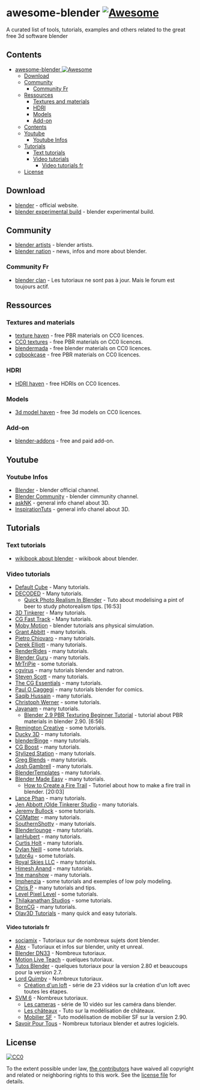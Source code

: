 # awesome-blender [![Awesome](https://awesome.re/badge.svg)](https://awesome.re)

A curated list of tools, tutorials, examples and others related to the great free 3d software blender

## Contents

- [awesome-blender ![Awesome](https://awesome.re)](#awesome-blender-)
  - [Download](#download)
  - [Community](#community)
    - [Community Fr](#community-fr)
  - [Ressources](#ressources)
    - [Textures and materials](#textures-and-materials)
    - [HDRI](#hdri)
    - [Models](#models)
    - [Add-on](#add-on)
  - [Contents](#contents)
  - [Youtube](#youtube)
    - [Youtube Infos](#youtube-infos)
  - [Tutorials](#tutorials)
    - [Text tutorials](#text-tutorials)
    - [Video tutorials](#video-tutorials)
      - [Video tutorials fr](#video-tutorials-fr)
  - [License](#license)

## Download

- [blender](https://www.blender.org/) - official website.
- [blender experimental build](https://builder.blender.org/download/branches/) - blender experimental build.

## Community

- [blender artists](https://blenderartists.org/) - blender artists.
- [blender nation](https://www.blendernation.com/) - news, infos and more about blender.

### Community Fr

- [blender clan](http://blenderclan.tuxfamily.org) - Les tutoriaux ne sont pas à jour. Mais le forum est toujours actif.

## Ressources

### Textures and materials

- [texture haven](https://texturehaven.com/) - free PBR materials on CC0 licences.
- [CC0 textures](https://cc0textures.com/) - free PBR materials on CC0 licences.
- [blendermada](http://blendermada.com/materials/) - free blender materials on CC0 licences.
- [cgbookcase](https://www.cgbookcase.com/) - free PBR materials on CC0 licences.

### HDRI

- [HDRI haven](https://hdrihaven.com/) - free HDRIs on CC0 licences.

### Models

- [3d model haven](https://3dmodelhaven.com/) - free 3d models on CC0 licences.

### Add-on

- [blender-addons](https://blender-addons.org/) - free and paid add-on.

## Youtube

### Youtube Infos

- [Blender](https://www.youtube.com/c/BlenderFoundation/videos) - blender official channel.
- [Blender Community](https://www.youtube.com/c/BlenderCommunity/videos) - blender cimmunity channel.
- [askNK](https://www.youtube.com/c/askNK/videos) - general info chanel about 3D.
- [InspirationTuts](https://www.youtube.com/c/InspirationTuts/videos) - general info chanel about 3D.

## Tutorials

### Text tutorials

- [wikibook about blender](https://en.wikibooks.org/wiki/Subject:Blender_3D) - wikibook about blender.

### Video tutorials

- [Default Cube](https://www.youtube.com/c/DefaultCube/videos) - Many tutorials.
- [DECODED](https://www.youtube.com/c/DECODEDVFX/videos) - Many tutorials.
  - [Quick Photo Realism In Blender](https://www.youtube.com/watch?v=PCuVNF5RQHg) - Tuto about modelising a pint of beer to study photorealism tips. [16:53]
- [3D Tinkerer](https://www.youtube.com/channel/UC0BLPyx0-mp_NCTT-5SKTvw/videos) - Many tutorials.
- [CG Fast Track](https://www.youtube.com/c/CGFastTrack/videos) - Many tutorials.
- [Moby Motion](https://www.youtube.com/c/MobyMotion/videos) - blender tutorials ans physical simulation.
- [Grant Abbitt](https://www.youtube.com/c/GrantAbbitt/videos) - many tutorials.
- [Pietro Chiovaro](https://www.youtube.com/channel/UC1tOuHvcBAMcWncyGqesFhw/videos) - many tutorials.
- [Derek Elliott](https://www.youtube.com/c/DerekElliott/videos) - many tutorials.
- [RenderRides](https://www.youtube.com/c/RenderRides/videos) - many tutorials.
- [Blender Guru](https://www.youtube.com/user/AndrewPPrice/videos) - many tutorials.
- [MrTriPie](https://www.youtube.com/c/MrTriPie/videos) - some tutorials.
- [cgvirus](https://www.youtube.com/c/cgvirus/videos) - many tutorials blender and natron.
- [Steven Scott](https://www.youtube.com/c/StevenScott_studio53/videos) - many tutorials.
- [The CG Essentials](https://www.youtube.com/c/TheCGEssentials/videos) - many tutorials.
- [Paul O Caggegi](https://www.youtube.com/c/PaulOCaggegi/videos) - many tutorials blender for comics.
- [Saqib Hussain](https://www.youtube.com/c/SaqibHussain88/videos) - many tutorials.
- [Christoph Werner](https://www.youtube.com/c/ChristophWerner/videos) - some tutorials.
- [Jayanam](https://www.youtube.com/c/JayAnAm/videos) - many tutorials.
  - [Blender 2.9 PBR Texturing Beginner Tutorial](https://www.youtube.com/watch?v=A7QteBvUOdQ) - tutorial about PBR materials in blender 2.90. [6:56]
- [Remington Creative](https://www.youtube.com/c/RemingtonCreative/videos) - some tutorials.
- [Ducky 3D](https://www.youtube.com/channel/UCuNhGhbemBkdflZ1FGJ0lUQ/videos) - many tutorials.
- [blenderBinge](https://www.youtube.com/c/blenderBinge/videos) - many tutorials.
- [CG Boost](https://www.youtube.com/c/CGBoost/videos) - many tutorials.
- [Stylized Station](https://www.youtube.com/c/StylizedStation/videos) - many tutorials.
- [Greg Blends](https://www.youtube.com/channel/UC5I9PkevsfZxvI3TGa9i2iA/videos) - many tutorials.
- [Josh Gambrell](https://www.youtube.com/c/JoshGambrell/videos) - many tutorials.
- [BlenderTemplates](https://www.youtube.com/channel/UC-6vHjpfo62aJpQk_n9siUw/videos) - many tutorials.
- [Blender Made Easy](https://www.youtube.com/c/BlenderMadeEasy/videos) - many tutorials.
  - [How to Create a Fire Trail](https://www.youtube.com/watch?v=iW71S5Q3kLM&t=21s) - Tutoriel about how to make a fire trail in blender. [20:03]
- [Lance Phan](https://www.youtube.com/c/LancePhan/videos) - many tutorials.
- [Jen Abbott /Olde Tinkerer Studio](https://www.youtube.com/c/JSAbbott/videos) - many tutorials.
- [Jeremy Bullock](https://www.youtube.com/c/JeremyBullock/videos) - some tutorials.
- [CGMatter](https://www.youtube.com/c/CGMatter/videos) - many tutorials.
- [SouthernShotty](https://www.youtube.com/c/SouthernShotty/videos) - many tutorials.
- [Blenderlounge](https://www.youtube.com/channel/UCaA3_WSE5A0H6YrS1SDfAQw/videos) - many tutorials.
- [IanHubert](https://www.youtube.com/c/mrdodobird/videos) - many tutorials.
- [Curtis Holt](https://www.youtube.com/c/CurtisHolt/videos) - many tutorials.
- [Dylan Neill](https://www.youtube.com/c/DylanNeill3D/videos) - some tutorials.
- [tutor4u](https://www.youtube.com/user/tutor4u/videos) - some tutorials.
- [Royal Skies LLC](https://www.youtube.com/c/RoyalSkiesLLC/videos) - many tutorials.
- [Himesh Anand](https://www.youtube.com/c/HimeshAnand/videos) - many tutorials.
- [1ne manshow](https://www.youtube.com/channel/UCCvo68-O4yrr3HGFCWK14UQ/videos) - many tutorials.
- [Imphenzia](https://www.youtube.com/c/Imphenzia/videos) - some tutorials and exemples of low poly modeling.
- [Chris P](https://www.youtube.com/c/ChristofPrenninger/videos) - many tutorials and tips.
- [Level Pixel Level](https://www.youtube.com/c/LevelPixelLevel/videos) - some tutorials.
- [Thilakanathan Studios](https://www.youtube.com/c/ThilakanathanStudios/videos) - some tutorials.
- [BornCG](https://www.youtube.com/c/BornCG/videos) - many tutorials.
- [Olav3D Tutorials](https://www.youtube.com/c/Olav3D/videos) - many quick and easy tutorials.

#### Video tutorials fr

- [sociamix](https://www.youtube.com/user/ToutApprendre/videos) - Tutoriaux sur de nombreux sujets dont blender.
- [Alex](https://www.youtube.com/channel/UCW7QD7jG5PwLOBzWXefGH1A/videos) - Tutoriaux et infos sur blender, unity et unreal.
- [Blender DN33](https://www.youtube.com/channel/UC2IcvvMis6gTNAuOVAynHqw/videos) - Nombreux tutoriaux.
- [Motion Live Teach](https://www.youtube.com/c/RomainGilliot/videos) - quelques tutoriaux.
- [Tutos Blender](https://www.youtube.com/c/TutosBlender/videos) - quelques tutoriaux pour la version 2.80 et beaucoups pour la version 2.7.
- [Lord Quimby](https://www.youtube.com/c/LordQuimby/videos) - Nombreux tutoriaux.
  - [Création d'un loft](https://www.youtube.com/playlist?list=PLWM87s6JyxsUbrR3nY0Hu-PGObWswZ9jE) - série de 23 vidéos sur la création d'un loft avec toutes les étapes.
- [SVM 6](https://www.youtube.com/channel/UC8KEDHBwb6H1vyK8nvNtlTw/videos) - Nombreux tutoriaux.
  - [Les cameras](https://www.youtube.com/playlist?list=PLzBDRm2ujpaZOFsGd84ctNLhZhZt6CMWz) - série de 10 vidéo sur les caméra dans blender.
  - [Les châteaux](https://www.youtube.com/playlist?list=PLzBDRm2ujpaaO9eH-kZVDL1GWOPPWmBJY) - Tuto sur la modélisation de châteaux.
  - [Mobilier SF](https://www.youtube.com/playlist?list=PLzBDRm2ujpab62ZXgwkxzapwxupQYTkDp) - Tuto modélisation de mobilier SF sur la version 2.90.
- [Savoir Pour Tous](https://www.youtube.com/c/SavoirPourTous/videos) - Nombreux tutoriaux blender et autres logiciels.

## License
[![CC0](http://mirrors.creativecommons.org/presskit/buttons/88x31/svg/cc-zero.svg)](https://creativecommons.org/publicdomain/zero/1.0/)

To the extent possible under law, [the
contributors](https://github.com/GaelPICOT/awesome-blender/graphs/contributors)
have waived all copyright and related or neighboring rights to this work. See the
[license file](LICENSE) for details.
